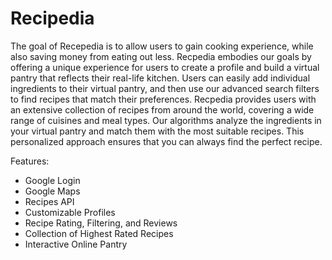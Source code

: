 # Recipedia 
The goal of Recepedia is to allow users to gain cooking experience, while also saving money from eating out less. Recpedia embodies our goals by offering a unique experience for users to create a profile and build a virtual pantry that reflects their real-life kitchen. Users can easily add individual ingredients to their virtual pantry, and then use our advanced search filters to find recipes that match their preferences. Recpedia provides users with an extensive collection of recipes from around the world, covering a wide range of cuisines and meal types. Our algorithms analyze the ingredients in your virtual pantry and match them with the most suitable recipes. This personalized approach ensures that you can always find the perfect recipe.

Features:

- Google Login
- Google Maps
- Recipes API
- Customizable Profiles
- Recipe Rating, Filtering, and Reviews
- Collection of Highest Rated Recipes
- Interactive Online Pantry
